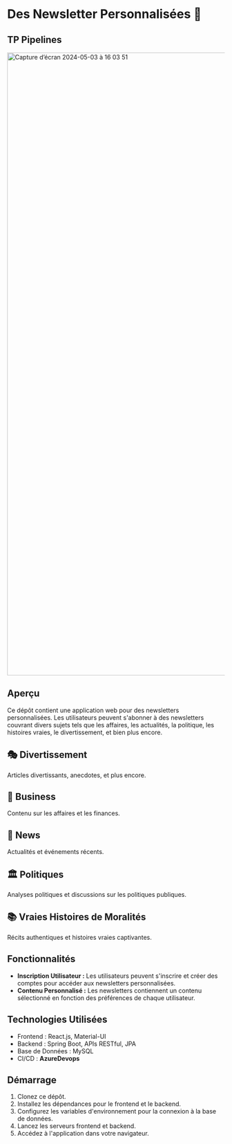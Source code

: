 # Des Newsletter Personnalisées 👾

## TP Pipelines

<img width="1440" alt="Capture d’écran 2024-05-03 à 16 03 51" src="https://github.com/achrafbdell/Pipelines/assets/121406481/b1e4b20c-42e6-4ea7-a307-1c67196da551">

## Aperçu
Ce dépôt contient une application web pour des newsletters personnalisées. Les utilisateurs peuvent s'abonner à des newsletters couvrant divers sujets tels que les affaires, les actualités, la politique, les histoires vraies, le divertissement, et bien plus encore.

## 🎭 Divertissement

Articles divertissants, anecdotes, et plus encore.

## 📰 Business

Contenu sur les affaires et les finances.

## 📣 News

Actualités et événements récents.

## 🏛️ Politiques

Analyses politiques et discussions sur les politiques publiques.

## 📚 Vraies Histoires de Moralités

Récits authentiques et histoires vraies captivantes.

## Fonctionnalités
- **Inscription Utilisateur :** Les utilisateurs peuvent s'inscrire et créer des comptes pour accéder aux newsletters personnalisées.
- **Contenu Personnalisé :** Les newsletters contiennent un contenu sélectionné en fonction des préférences de chaque utilisateur.

## Technologies Utilisées
- Frontend : React.js, Material-UI
- Backend : Spring Boot, APIs RESTful, JPA
- Base de Données : MySQL
- CI/CD : **AzureDevops**

## Démarrage
1. Clonez ce dépôt.
2. Installez les dépendances pour le frontend et le backend.
3. Configurez les variables d'environnement pour la connexion à la base de données.
4. Lancez les serveurs frontend et backend.
5. Accédez à l'application dans votre navigateur.
